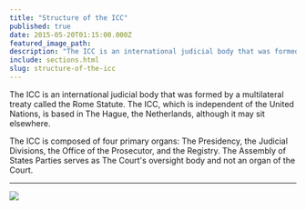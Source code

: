 ```yaml
---
title: "Structure of the ICC"
published: true
date: 2015-05-20T01:15:00.000Z
featured_image_path:
description: "The ICC is an international judicial body that was formed by a multilateral treaty called the Rome Statute. The ICC, which is independent of the United Nations, is based in The Hague, the Netherlands, although it may sit elsewhere."
include: sections.html
slug: structure-of-the-icc
---
```


The ICC is an international judicial body that was formed by a multilateral treaty called the Rome Statute. The ICC, which is independent of the United Nations, is based in The Hague, the Netherlands, although it may sit elsewhere.

The ICC is composed of four primary organs: The Presidency, the Judicial Divisions, the Office of the Prosecutor, and the Registry. The Assembly of States Parties serves as The Court's oversight body and not an organ of the Court.

* * *

![](http://lh3.googleusercontent.com/sPxfa06cCZEnu7aGxVq2bF5V9ESJRt_4E25X1mX_TTv0VRloS8F46pzcjghcij1N8SKHgW6ODmLQw99L4jdKbLTYvAF8PPPd=s1200)

